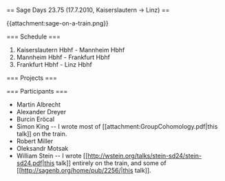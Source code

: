 == Sage Days 23.75 (17.7.2010, Kaiserslautern -> Linz) ==

{{attachment:sage-on-a-train.png}}

=== Schedule ===

 1. Kaiserslautern Hbhf - Mannheim Hbhf
 1. Mannheim Hbhf - Frankfurt Hbhf
 1. Frankfurt Hbhf - Linz Hbhf

=== Projects ===

=== Participants ===

 * Martin Albrecht
 * Alexander Dreyer
 * Burcin Eröcal
 * Simon King -- I wrote most of [[attachment:GroupCohomology.pdf|this talk]] on the train.
 * Robert Miller
 * Oleksandr Motsak
 * William Stein -- I wrote [[http://wstein.org/talks/stein-sd24/stein-sd24.pdf|this talk]] entirely on the train, and some of [[http://sagenb.org/home/pub/2256/|this talk]].
